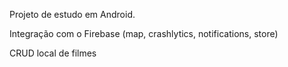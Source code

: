 Projeto de estudo em Android.

Integração com o Firebase (map, crashlytics, notifications, store)

CRUD local de filmes
